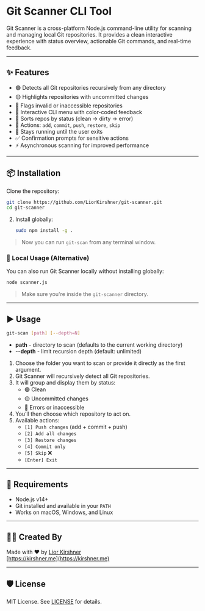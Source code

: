 # Git Scanner CLI Tool

Git Scanner is a cross-platform Node.js command-line utility for scanning and managing local Git repositories. It provides a clean interactive experience with status overview, actionable Git commands, and real-time feedback.

---

## ✨ Features

- 🟢 Detects all Git repositories recursively from any directory
- 🟡 Highlights repositories with uncommitted changes
- 🔴 Flags invalid or inaccessible repositories
- 🧭 Interactive CLI menu with color-coded feedback
- 🧹 Sorts repos by status (clean → dirty → error)
- 🔄 Actions: `add`, `commit`, `push`, `restore`, `skip`
- 🔁 Stays running until the user exits
- ✅ Confirmation prompts for sensitive actions
- ⚡ Asynchronous scanning for improved performance

---

## 📦 Installation

Clone the repository:

```bash
git clone https://github.com/LiorKirshner/git-scanner.git
cd git-scanner
```

2. Install globally:
   ```bash
   sudo npm install -g .
   ```

> Now you can run `git-scan` from any terminal window.

### 🔧 Local Usage (Alternative)

You can also run Git Scanner locally without installing globally:

```bash
node scanner.js
```

> Make sure you're inside the `git-scanner` directory.

---

## ▶️ Usage

```bash
git-scan [path] [--depth=N]
```

- **path** - directory to scan (defaults to the current working directory)
- **--depth** - limit recursion depth (default: unlimited)

1. Choose the folder you want to scan or provide it directly as the first argument.
2. Git Scanner will recursively detect all Git repositories.
3. It will group and display them by status:
   - 🟢 Clean
   - 🟡 Uncommitted changes
   - 🔴 Errors or inaccessible
4. You’ll then choose which repository to act on.
5. Available actions:
   - `[1] Push changes` (add + commit + push)
   - `[2] Add all changes`
   - `[3] Restore changes`
   - `[4] Commit only`
   - `[5] Skip` ❌
   - `[Enter] Exit`

---

## 🧠 Requirements

- Node.js v14+
- Git installed and available in your `PATH`
- Works on macOS, Windows, and Linux

---

## 👨‍💻 Created By

Made with ❤️ by [Lior Kirshner](https://kirshner.me)  
[https://kirshner.me](https://kirshner.me)

---

## 🛡️ License

MIT License. See [LICENSE](LICENSE) for details.
